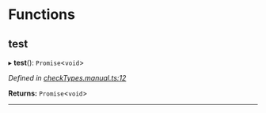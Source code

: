 

# Functions

<a id="test"></a>

##  test

▸ **test**(): `Promise`<`void`>

*Defined in [checkTypes.manual.ts:12](https://github.com/polkadot-js/api/blob/e63ecfb/packages/api/src/checkTypes.manual.ts#L12)*

**Returns:** `Promise`<`void`>

___

